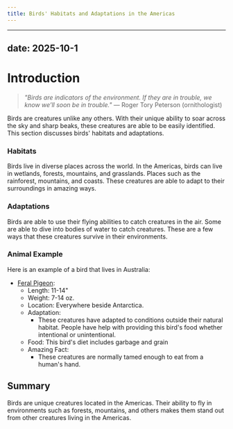 ```yaml
---
title: Birds' Habitats and Adaptations in the Americas
---
```

---
date: 2025-10-1
---
# Introduction

>_"Birds are indicators of the environment. If they are in trouble, we know we’ll soon be in trouble."_ 
>— Roger Tory Peterson (ornithologist)

Birds are creatures unlike any others. With their unique ability to soar across the sky and sharp beaks, these creatures are able to be easily identified. This section discusses birds' habitats and adaptations.
### Habitats

Birds live in diverse places across the world. In the Americas, birds can live in wetlands, forests, mountains, and grasslands. Places such as the rainforest, mountains, and coasts. These creatures are able to adapt to their surroundings in amazing ways.
### Adaptations

Birds are able to use their flying abilities to catch creatures in the air. Some are able to dive into bodies of water to catch creatures. These are a few ways that these creatures survive in their environments.
### Animal Example

Here is an example of a bird that lives in Australia:  
- [Feral Pigeon](https://th.bing.com/th/id/R.1f866dfb2c0822f119c8ea2bef93284c?rik=Uuu11s0IOFA9Rg&riu=http%3a%2f%2fwww.asisbiz.com%2fPhotos%2fPigeons%2fimages%2fFeral-Pigeon-Columba-livia-domestica-Wharf-2-Monterey-California-July-2011-04.jpg&ehk=3Qd5whA7HmSlkJaGtOaG4VbYnd7YbeZH2%2bveDxcvGS4%3d&risl=&pid=ImgRaw&r=0):
	- Length: 11-14"
	- Weight: 7-14 oz.
	- Location: Everywhere beside Antarctica.
	- Adaptation:
		- These creatures have adapted to conditions outside their natural habitat. People have help with providing this bird's food whether intentional or unintentional.
	- Food: This bird's diet includes garbage and grain
	- Amazing Fact: 
		- These creatures are normally tamed enough to eat from a human's hand.
## Summary

Birds are unique creatures located in the Americas. Their ability to fly in environments such as forests, mountains, and others makes them stand out from other creatures living in the Americas.